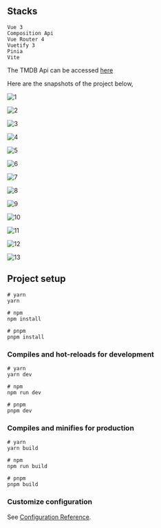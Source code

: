 ## Stacks
```
Vue 3
Composition Api
Vue Router 4
Vuetify 3
Pinia
Vite
```
The TMDB Api can be accessed <a href="https://www.themoviedb.org/documentation/api" target="_blank">here</a>

Here are the snapshots of the project below,

![1](https://user-images.githubusercontent.com/67799995/227734835-698f47aa-e97b-41a4-afe4-dcdb22b8d8ed.png)

![2](https://user-images.githubusercontent.com/67799995/227734839-47778241-d3d2-4f3f-8910-df504532ce61.png)

![3](https://user-images.githubusercontent.com/67799995/227734841-6049d433-57d0-4ba1-846f-ee6e2230d7c0.png)

![4](https://user-images.githubusercontent.com/67799995/227734845-70b03a52-4d37-4856-95d4-2a1a8bde51ba.png)

![5](https://user-images.githubusercontent.com/67799995/227734851-bfbcfabb-0d47-4a4a-8504-4764579d2770.png)

![6](https://user-images.githubusercontent.com/67799995/227734852-b9bb033a-65dd-456a-bfb6-45531744b19b.png)

![7](https://user-images.githubusercontent.com/67799995/227734853-7bd1420e-e057-441c-a1d4-25f17bd09858.png)

![8](https://user-images.githubusercontent.com/67799995/227734856-8e98ea37-f9d7-4760-a832-956ac097a5e4.png)

![9](https://user-images.githubusercontent.com/67799995/227734861-1817d56e-2060-430c-b374-190787436c1c.png)

![10](https://user-images.githubusercontent.com/67799995/227734866-c3da7d64-dd05-4f3c-b5e7-9f58992f2032.png)

![11](https://user-images.githubusercontent.com/67799995/227734872-68654197-8d92-4997-a9e8-8f61da70a1e9.png)

![12](https://user-images.githubusercontent.com/67799995/227734875-0698bc67-f84a-49c4-9708-3666b70798d3.png)

![13](https://user-images.githubusercontent.com/67799995/227734878-97cae15e-51d0-4c02-9ffd-1a798c020025.png)

## Project setup

```
# yarn
yarn

# npm
npm install

# pnpm
pnpm install
```

### Compiles and hot-reloads for development

```
# yarn
yarn dev

# npm
npm run dev

# pnpm
pnpm dev
```

### Compiles and minifies for production

```
# yarn
yarn build

# npm
npm run build

# pnpm
pnpm build
```

### Customize configuration

See [Configuration Reference](https://vitejs.dev/config/).
